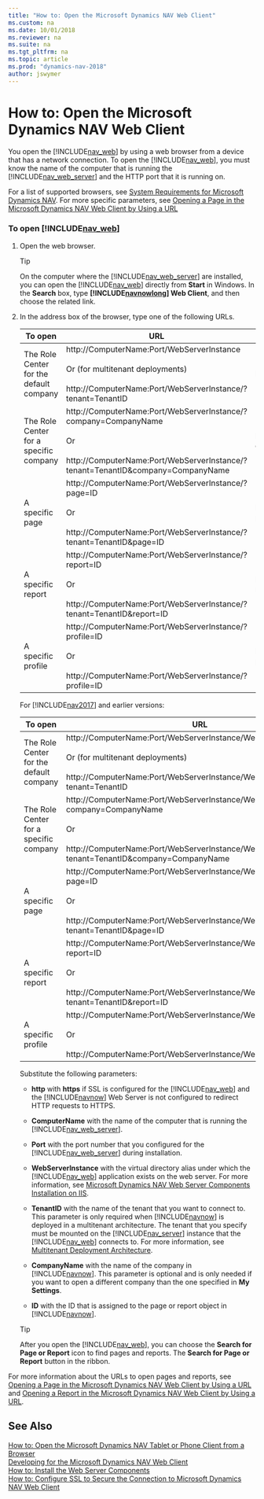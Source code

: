 ```yaml
---
title: "How to: Open the Microsoft Dynamics NAV Web Client"
ms.custom: na
ms.date: 10/01/2018
ms.reviewer: na
ms.suite: na
ms.tgt_pltfrm: na
ms.topic: article
ms.prod: "dynamics-nav-2018"
author: jswymer
---
```

# How to: Open the Microsoft Dynamics NAV Web Client
You open the [!INCLUDE[nav_web](includes/nav_web_md.md)] by using a web browser from a device that has a network connection. To open the [!INCLUDE[nav_web](includes/nav_web_md.md)], you must know the name of the computer that is running the [!INCLUDE[nav_web_server](includes/nav_web_server_md.md)] and the HTTP port that it is running on.  

 For a list of supported browsers, see [System Requirements for Microsoft Dynamics NAV](System-Requirements-for-Microsoft-Dynamics-NAV.md). For more specific parameters, see [Opening a Page in the Microsoft Dynamics NAV Web Client by Using a URL](Opening-a-Page-in-the-Microsoft-Dynamics-NAV-Web-Client-by-Using-a-URL.md)  

### To open [!INCLUDE[nav_web](includes/nav_web_md.md)]  

1.  Open the web browser.  

    > [!TIP]  
    >  On the computer where the [!INCLUDE[nav_web_server](includes/nav_web_server_md.md)] are installed, you can open the [!INCLUDE[nav_web](includes/nav_web_md.md)] directly from **Start** in Windows. In the **Search** box, type **[!INCLUDE[navnowlong](includes/navnowlong_md.md)] Web Client**, and then choose the related link.  

2.  In the address box of the browser, type one of the following URLs.  

    |To open|URL|Example|  
    |-------------|---------|-------------|  
    |The Role Center for the default company|http://ComputerName:Port/WebServerInstance<br /><br /> Or \(for multitenant deployments\)<br /><br /> http://ComputerName:Port/WebServerInstance/?tenant=TenantID|http://MyNAVWeb:8080/[!INCLUDE[nav_server_instance](includes/nav_server_instance_md.md)]|  
    |The Role Center for a specific company|http://ComputerName:Port/WebServerInstance/?company=CompanyName<br /><br /> Or<br /><br /> http://ComputerName:Port/WebServerInstance/?tenant=TenantID&company=CompanyName|http://MyNAVWeb:8080/[!INCLUDE[nav_server_instance](includes/nav_server_instance_md.md)]/?company=CRONUS%20International%20Ltd.|  
    |A specific page|http://ComputerName:Port/WebServerInstance/?page=ID<br /><br /> Or<br /><br /> http://ComputerName:Port/WebServerInstance/?tenant=TenantID&page=ID|http://MyNAVWeb:8080/[!INCLUDE[nav_server_instance](includes/nav_server_instance_md.md)]/?page=22|  
    |A specific report|http://ComputerName:Port/WebServerInstance/?report=ID<br /><br /> Or<br /><br /> http://ComputerName:Port/WebServerInstance/?tenant=TenantID&report=ID|http://MyNAVWeb:8080/[!INCLUDE[nav_server_instance](includes/nav_server_instance_md.md)]/?report=5|  
    |A specific profile|http://ComputerName:Port/WebServerInstance/?profile=ID<br /><br /> Or<br /><br /> http://ComputerName:Port/WebServerInstance/?profile=ID|http://MyNAVWeb:8080/[!INCLUDE[nav_server_instance](includes/nav_server_instance_md.md)]/?profile=Small-Business| 

    For [!INCLUDE[nav2017](includes/nav2017.md)] and earlier versions:

    |To open|URL|Example|  
    |-------------|---------|-------------|  
    |The Role Center for the default company|http://ComputerName:Port/WebServerInstance/WebClient<br /><br /> Or \(for multitenant deployments\)<br /><br /> http://ComputerName:Port/WebServerInstance/WebClient/default.aspx?tenant=TenantID|http://MyNAVWeb:8080/[!INCLUDE[nav_server_instance](includes/nav_server_instance_md.md)]/WebClient|  
    |The Role Center for a specific company|http://ComputerName:Port/WebServerInstance/WebClient/default.aspx?company=CompanyName<br /><br /> Or<br /><br /> http://ComputerName:Port/WebServerInstance/WebClient/default.aspx?tenant=TenantID&company=CompanyName|http://MyNAVWeb:8080/[!INCLUDE[nav_server_instance](includes/nav_server_instance_md.md)]/WebClient/default.aspx?company=CRONUS%20International%20Ltd.|  
    |A specific page|http://ComputerName:Port/WebServerInstance/WebClient/default.aspx?page=ID<br /><br /> Or<br /><br /> http://ComputerName:Port/WebServerInstance/WebClient/default.aspx?tenant=TenantID&page=ID|http://MyNAVWeb:8080/[!INCLUDE[nav_server_instance](includes/nav_server_instance_md.md)]/WebClient/default.aspx?page=22|  
    |A specific report|http://ComputerName:Port/WebServerInstance/WebClient/default.aspx?report=ID<br /><br /> Or<br /><br /> http://ComputerName:Port/WebServerInstance/WebClient/default.aspx?tenant=TenantID&report=ID|http://MyNAVWeb:8080/[!INCLUDE[nav_server_instance](includes/nav_server_instance_md.md)]/WebClient/default.aspx?report=5|  
    |A specific profile|http://ComputerName:Port/WebServerInstance/WebClient/?profile=ID<br /><br /> Or<br /><br /> http://ComputerName:Port/WebServerInstance/WebClient/?profile=ID|http://MyNAVWeb:8080/[!INCLUDE[nav_server_instance](includes/nav_server_instance_md.md)]/WebClient/?profile=Small-Business|  

     Substitute the following parameters:  

    -   **http** with **https** if SSL is configured for the [!INCLUDE[nav_web](includes/nav_web_md.md)] and the [!INCLUDE[navnow](includes/navnow_md.md)] Web Server is not configured to redirect HTTP requests to HTTPS.  

    -   **ComputerName** with the name of the computer that is running the [!INCLUDE[nav_web_server](includes/nav_web_server_md.md)].  

    -   **Port** with the port number that you configured for the [!INCLUDE[nav_web_server](includes/nav_web_server_md.md)] during installation.  

    -   **WebServerInstance** with the virtual directory alias under which the [!INCLUDE[nav_web](includes/nav_web_md.md)] application exists on the web server. For more information, see [Microsoft Dynamics NAV Web Server Components Installation on IIS](Deploying-the-Microsoft-Dynamics-NAV-Web-Server-Components-2017.md#WebClientonIIS).  

    -   **TenantID** with the name of the tenant that you want to connect to. This parameter is only required when [!INCLUDE[navnow](includes/navnow_md.md)] is deployed in a multitenant architecture. The tenant that you specify must be mounted on the [!INCLUDE[nav_server](includes/nav_server_md.md)] instance that the [!INCLUDE[nav_web](includes/nav_web_md.md)] connects to. For more information, see [Multitenant Deployment Architecture](Multitenant-Deployment-Architecture.md).  

    -   **CompanyName** with the name of the company in [!INCLUDE[navnow](includes/navnow_md.md)]. This parameter is optional and is only needed if you want to open a different company than the one specified in **My Settings**.  

    -   **ID** with the ID that is assigned to the page or report object in [!INCLUDE[navnow](includes/navnow_md.md)].  

    > [!TIP]  
    >  After you open the [!INCLUDE[nav_web](includes/nav_web_md.md)], you can choose the **Search for Page or Report** icon to find pages and reports. The **Search for Page or Report** button in the ribbon.  

 For more information about the URLs to open pages and reports, see [Opening a Page in the Microsoft Dynamics NAV Web Client by Using a URL](Opening-a-Page-in-the-Microsoft-Dynamics-NAV-Web-Client-by-Using-a-URL.md) and [Opening a Report in the Microsoft Dynamics NAV Web Client by Using a URL](Opening-a-Report-in-the-Microsoft-Dynamics-NAV-Web-Client-by-Using-a-URL.md).  

## See Also  
 [How to: Open the Microsoft Dynamics NAV Tablet or Phone Client from a Browser](How-to--Open-the-Microsoft-Dynamics-NAV-Tablet-or-Phone-Client-from-a-Browser.md)   
 [Developing for the Microsoft Dynamics NAV Web Client](Developing-for-the-Microsoft-Dynamics-NAV-Web-Client.md)   
 [How to: Install the Web Server Components](How-to--Install-the-Web-Server-Components.md)   
 [How to: Configure SSL to Secure the Connection to Microsoft Dynamics NAV Web Client](How-to--Configure-SSL-to-Secure-the-Connection-to-Microsoft-Dynamics-NAV-Web-Client.md)
